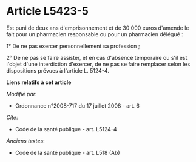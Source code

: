 # Article L5423-5

Est puni de deux ans d'emprisonnement et de 30 000 euros d'amende le fait pour un pharmacien responsable ou pour un
pharmacien délégué : 

1° De ne pas exercer personnellement sa profession ; 

2° De ne pas se faire assister, et en cas d'absence temporaire ou s'il est l'objet d'une interdiction d'exercer, de ne pas se
faire remplacer selon les dispositions prévues à l'article L. 5124-4.

**Liens relatifs à cet article**

_Modifié par_:

  - Ordonnance n°2008-717 du 17 juillet 2008 - art. 6

_Cite_:

  - Code de la santé publique - art. L5124-4

_Anciens textes_:

  - Code de la santé publique - art. L518 (Ab)
